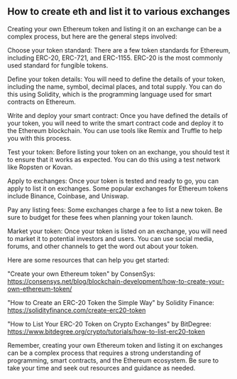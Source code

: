 ## How to create eth and list it to various exchanges 

Creating your own Ethereum token and listing it on an exchange can be a complex process, but here are the general steps involved:

Choose your token standard: There are a few token standards for Ethereum, including ERC-20, ERC-721, and ERC-1155. ERC-20 is the most commonly used standard for fungible tokens.

Define your token details: You will need to define the details of your token, including the name, symbol, decimal places, and total supply. You can do this using Solidity, which is the programming language used for smart contracts on Ethereum.

Write and deploy your smart contract: Once you have defined the details of your token, you will need to write the smart contract code and deploy it to the Ethereum blockchain. You can use tools like Remix and Truffle to help you with this process.

Test your token: Before listing your token on an exchange, you should test it to ensure that it works as expected. You can do this using a test network like Ropsten or Kovan.

Apply to exchanges: Once your token is tested and ready to go, you can apply to list it on exchanges. Some popular exchanges for Ethereum tokens include Binance, Coinbase, and Uniswap.

Pay any listing fees: Some exchanges charge a fee to list a new token. Be sure to budget for these fees when planning your token launch.

Market your token: Once your token is listed on an exchange, you will need to market it to potential investors and users. You can use social media, forums, and other channels to get the word out about your token.

Here are some resources that can help you get started:

"Create your own Ethereum token" by ConsenSys: https://consensys.net/blog/blockchain-development/how-to-create-your-own-ethereum-token/

"How to Create an ERC-20 Token the Simple Way" by Solidity Finance: https://solidityfinance.com/create-erc20-token

"How to List Your ERC-20 Token on Crypto Exchanges" by BitDegree: https://www.bitdegree.org/crypto/tutorials/how-to-list-erc20-token

Remember, creating your own Ethereum token and listing it on exchanges can be a complex process that requires a strong understanding of programming, smart contracts, and the Ethereum ecosystem. Be sure to take your time and seek out resources and guidance as needed.
